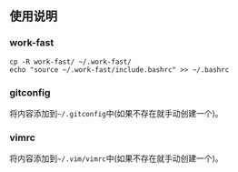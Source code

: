 ## 使用说明

### work-fast
```
cp -R work-fast/ ~/.work-fast/
echo "source ~/.work-fast/include.bashrc" >> ~/.bashrc
```
### gitconfig
将内容添加到`~/.gitconfig`中(如果不存在就手动创建一个)。

### vimrc
将内容添加到`~/.vim/vimrc`中(如果不存在就手动创建一个)。
